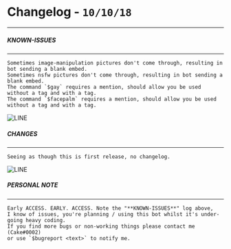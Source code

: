 # Changelog - `10/10/18`
***

##### KNOWN-ISSUES
***
    Sometimes image-manipulation pictures don't come through, resulting in bot sending a blank embed.
    Sometimes nsfw pictures don't come through, resulting in bot sending a blank embed.
    The command `$gay` requires a mention, should allow you be used without a tag and with a tag.
    The command `$facepalm` requires a mention, should allow you be used without a tag and with a tag.

![LINE](https://kathleenhalme.com/images/dividers-transparent-simple-1.png)    
    
##### CHANGES
***
    Seeing as though this is first release, no changelog.
    
![LINE](https://kathleenhalme.com/images/dividers-transparent-simple-1.png)    
   
##### PERSONAL NOTE
***
    Early ACCESS. EARLY. ACCESS. Note the "**KNOWN-ISSUES**" log above, 
    I know of issues, you're planning / using this bot whilst it's under-going heavy coding. 
    If you find more bugs or non-working things please contact me (Cake#0002) 
    or use `$bugreport <text>` to notify me.    
